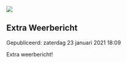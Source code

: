 






![](https://www.youtube.com/embed/YOt9A3aL3gg)


Extra Weerbericht
------------------





 Gepubliceerd: zaterdag 23 januari 2021 18:09
   




 Extra weerbericht!
 



  






